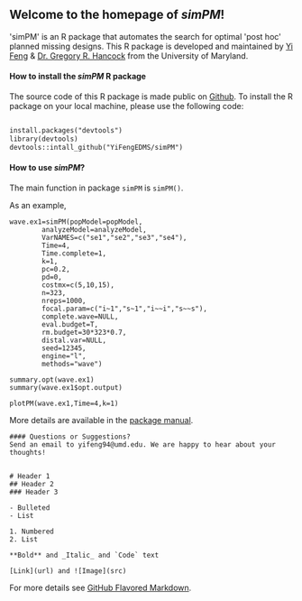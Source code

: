 ## Welcome to the homepage of _simPM_!

'simPM' is an R package that automates the search for optimal 'post hoc' planned missing designs. This R package is developed and maintained by [Yi Feng](https://terpconnect.umd.edu/~yifeng94/) & [Dr. Gregory R. Hancock](https://education.umd.edu/directory/gregory-r-hancock) from the University of Maryland.

#### How to install the _simPM_ R package 

The source code of this R package is made public on [Github](https://github.com/YiFengEDMS/simPM). To install the R package on your local machine, please use the following code:

```markdown

install.packages("devtools")
library(devtools)
devtools::intall_github("YiFengEDMS/simPM")

```

#### How to use _simPM_? 

The main function in package `simPM` is `simPM()`.

As an example, 

```
wave.ex1=simPM(popModel=popModel, 
        analyzeModel=analyzeModel,
        VarNAMES=c("se1","se2","se3","se4"),
        Time=4,
        Time.complete=1,
        k=1,
        pc=0.2,
        pd=0,
        costmx=c(5,10,15),
        n=323,
        nreps=1000,
        focal.param=c("i~1","s~1","i~~i","s~~s"),
        complete.wave=NULL,
        eval.budget=T,
        rm.budget=30*323*0.7,
        distal.var=NULL,
        seed=12345,
        engine="l",
        methods="wave")

summary.opt(wave.ex1)
summary(wave.ex1$opt.output)

plotPM(wave.ex1,Time=4,k=1)

```

More details are available in the [package manual]().


```
#### Questions or Suggestions?
Send an email to yifeng94@umd.edu. We are happy to hear about your thoughts!


# Header 1
## Header 2
### Header 3

- Bulleted
- List

1. Numbered
2. List

**Bold** and _Italic_ and `Code` text

[Link](url) and ![Image](src)
```

For more details see [GitHub Flavored Markdown](https://guides.github.com/features/mastering-markdown/).
